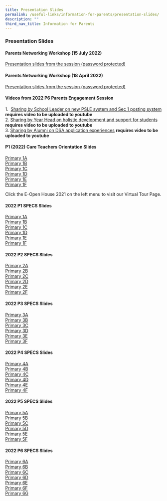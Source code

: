 ```yaml
---
title: Presentation Slides
permalink: /useful-links/information-for-parents/presentation-slides/
description: ""
third_nav_title: Information for Parents
---
```

### **Presentation Slides**
#### **Parents Networking Workshop (15 July 2022)**

[Presentation slides from the session (password protected)](/files/Parents%20Networking%20Workshop%2015%20July%202022.pdf)

#### **Parents Networking Workshop (18 April 2022)**

[Presentation slides from the session (password protected)](/files/2022%20Parents%20Networking%20Workshop%20Session%201-18%20Apr%202022.pdf)

#### **Videos from 2022 P6 Parents Engagement Session**

1\.  [Sharing by School Leader on new PSLE system and Sec 1 posting system](https://whitesandspri.moe.edu.sg/qql/slot/u509/Parents/Information%20for%20Parents/Videos/PSLE%20new%20system%20and%20S1%20posting%20system%201.mp4) **requires video to be uploaded to youtube**<br>
2\. [Sharing by Year Head on holistic development and support for students](https://whitesandspri.moe.edu.sg/qql/slot/u509/Parents/Information%20for%20Parents/Videos/Year%20Head%20Sharing%201.mp4) **requires video to be uploaded to youtube**<br>
3\. [Sharing by Alumni on DSA application experiences](https://whitesandspri.moe.edu.sg/qql/slot/u509/Parents/Information%20for%20Parents/Videos/Alumni%20sharing%201%201.mp4) **requires video to be uploaded to youtube**

#### **P1 (2022) Care Teachers Orientation Slides**

[Primary 1A](/files/p1careteacher1.pdf)<br>
[Primary 1B](/files/p1careteacher2.pdf)<br>
[Primary 1C](/files/p1careteacher3.pdf)<br>
[Primary 1D](/files/p1careteacher4.pdf)<br>
[Primary 1E](/files/p1careteacher5.pdf)<br>
[Primary 1F](/files/p1careteacher6.pdf)

Click the E-Open House 2021 on the left menu to visit our Virtual Tour Page.

#### **2022 P1 SPECS Slides**

[Primary 1A](/files/p1specs1.pdf)<br>
[Primary 1B](/files/p1specs2.pdf)<br>
[Primary 1C](/files/p1specs3.pdf)<br>
[Primary 1D](/files/p1specs4.pdf)<br>
[Primary 1E](/files/p1specs5.pdf)<br>
[Primary 1F](/files/p1specs6.pdf)

#### **2022 P2 SPECS Slides**

[Primary 2A](/files/p2specs1.pdf)<br>
[Primary 2B](/files/p2specs2.pdf)<br>
[Primary 2C](/files/p2specs3.pdf)<br>
[Primary 2D](/files/p2specs4.pdf)<br>
[Primary 2E](/files/p2specs5.pdf)<br>
[Primary 2F](/files/p2specs6.pdf)

#### **2022 P3 SPECS Slides**

[Primary 3A](/files/p3specs1.pdf)<br>
[Primary 3B](/files/p3specs2.pdf)<br>
[Primary 3C](/files/p3specs3.pdf)<br>
[Primary 3D](/files/p3specs4.pdf)<br>
[Primary 3E](/files/p3specs5.pdf)<br>
[Primary 3F](/files/p3specs6.pdf)

#### **2022 P4 SPECS Slides**

[Primary 4A](/files/p4specs1.pdf)<br>
[Primary 4B](/files/p4specs2.pdf)<br>
[Primary 4C](/files/p4specs3.pdf)<br>
[Primary 4D](/files/p4specs4.pdf)<br>
[Primary 4E](/files/p4specs5.pdf)<br>
[Primary 4F](/files/p4specs6.pdf)

#### **2022 P5 SPECS Slides**

[Primary 5A](/files/p5specs1.pdf)<br>
[Primary 5B](/files/p5specs2.pdf)<br>
[Primary 5C](/files/p5specs3.pdf)<br>
[Primary 5D](/files/p5specs4.pdf)<br>
[Primary 5E](/files/p5specs5.pdf)<br>
[Primary 5F](/files/p5specs6.pdf)

#### **2022 P6 SPECS Slides**

[Primary 6A](/files/p6specs1.pdf)<br>
[Primary 6B](/files/p6specs2.pdf)<br>
[Primary 6C](/files/p6specs3.pdf)<br>
[Primary 6D](/files/p6specs4.pdf)<br>
[Primary 6E](/files/p6specs5.pdf)<br>
[Primary 6F](/files/p6specs6.pdf)<br>
[Primary 6G](/files/p6specs7.pdf)